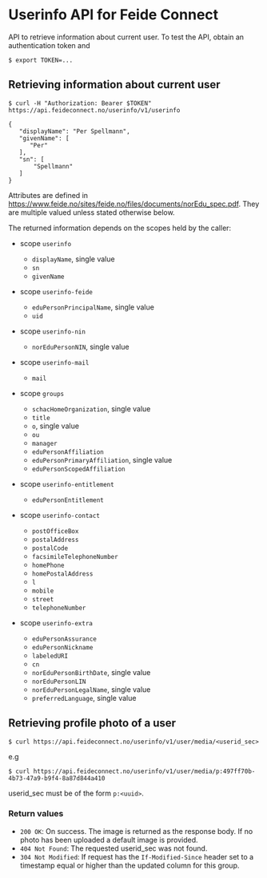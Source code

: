 # Userinfo API for Feide Connect

API to retrieve information about current user. To test the API, obtain an authentication token and

    $ export TOKEN=...

## Retrieving information about current user

    $ curl -H "Authorization: Bearer $TOKEN" https://api.feideconnect.no/userinfo/v1/userinfo

    {
       "displayName": "Per Spellmann",
       "givenName": [
          "Per"
       ],
       "sn": [
           "Spellmann"
       ]
    }


Attributes are defined in
https://www.feide.no/sites/feide.no/files/documents/norEdu_spec.pdf. They
are multiple valued unless stated otherwise below.

The returned information depends on the scopes held by the caller:

- scope `userinfo`

  - `displayName`, single value
  - `sn`
  - `givenName`

- scope `userinfo-feide`

  - `eduPersonPrincipalName`, single value
  - `uid`

- scope `userinfo-nin`

  - `norEduPersonNIN`, single value

- scope `userinfo-mail`

  - `mail`

- scope `groups`

  - `schacHomeOrganization`, single value
  - `title`
  - `o`, single value
  - `ou`
  - `manager`
  - `eduPersonAffiliation`
  - `eduPersonPrimaryAffiliation`, single value
  - `eduPersonScopedAffiliation`

- scope `userinfo-entitlement`

  - `eduPersonEntitlement`

- scope `userinfo-contact`

  - `postOfficeBox`
  - `postalAddress`
  - `postalCode`
  - `facsimileTelephoneNumber`
  - `homePhone`
  - `homePostalAddress`
  - `l`
  - `mobile`
  - `street`
  - `telephoneNumber`

- scope `userinfo-extra`

  - `eduPersonAssurance`
  - `eduPersonNickname`
  - `labeledURI`
  - `cn`
  - `norEduPersonBirthDate`, single value
  - `norEduPersonLIN`
  - `norEduPersonLegalName`, single value
  - `preferredLanguage`, single value


## Retrieving profile photo of a user

    $ curl https://api.feideconnect.no/userinfo/v1/user/media/<userid_sec>

e.g

    $ curl https://api.feideconnect.no/userinfo/v1/user/media/p:497ff70b-4b73-47a9-b9f4-8a87d844a410

userid_sec must be of the form `p:<uuid>`.

### Return values

- `200 OK`: On success. The image is returned as the response body. If no photo
  has been uploaded a default image  is provided.
- `404 Not Found`: The requested userid_sec was not found.
- `304 Not Modified`: If request has the `If-Modified-Since` header set to a timestamp equal or higher than the updated column for this group.
